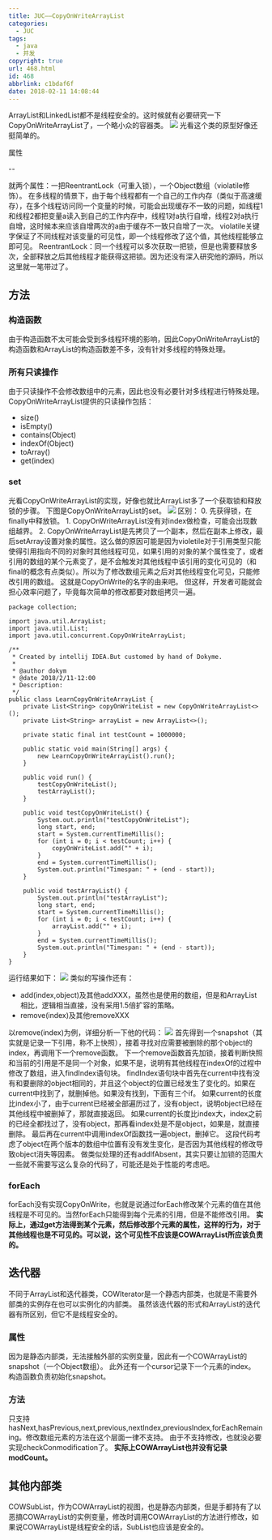 ```yaml
---
title: JUC——CopyOnWriteArrayList
categories:
  - JUC
tags:
  - java
  - 并发
copyright: true
url: 468.html
id: 468
abbrlink: c1bdaf6f
date: 2018-02-11 14:08:44
---
```


ArrayList和LinkedList都不是线程安全的。这时候就有必要研究一下CopyOnWriteArrayList了，一个略小众的容器类。 ![](https://oss.kherrisan.cn/Snipaste_2018-02-11_12-06-22.jpg) 光看这个类的原型好像还挺简单的。

属性

<!-- more -->

--

就两个属性：一把ReentrantLock（可重入锁），一个Object数组（violatile修饰）。 在多线程的情景下，由于每个线程都有一个自己的工作内存（类似于高速缓存），在多个线程访问同一个变量的时候，可能会出现缓存不一致的问题，如线程1和线程2都把变量a读入到自己的工作内存中，线程1对a执行自增，线程2对a执行自增，这时候本来应该自增两次的a由于缓存不一致只自增了一次。 violatile关键字保证了不同线程对该变量的可见性，即一个线程修改了这个值，其他线程能够立即可见。 ReentrantLock：同一个线程可以多次获取一把锁，但是也需要释放多次，全部释放之后其他线程才能获得这把锁。因为还没有深入研究他的源码，所以这里就一笔带过了。

方法
--

### 构造函数

由于构造函数不太可能会受到多线程环境的影响，因此CopyOnWriteArrayList的构造函数和ArrayList的构造函数差不多，没有针对多线程的特殊处理。

### 所有只读操作

由于只读操作不会修改数组中的元素，因此也没有必要针对多线程进行特殊处理。 CopyOnWriteArrayList提供的只读操作包括：

*   size()
*   isEmpty()
*   contains(Object)
*   indexOf(Object)
*   toArray()
*   get(index)

### set

光看CopyOnWriteArrayList的实现，好像也就比ArrayList多了一个获取锁和释放锁的步骤。 下图是CopyOnWriteArrayList的set。 ![](https://oss.kherrisan.cn/Snipaste_2018-02-11_13-15-44.jpg) 区别： 0\. 先获得锁，在finally中释放锁。 1. CopyOnWriteArrayList没有对index做检查，可能会出现数组越界。 2. CopyOnWriteArrayList是先拷贝了一个副本，然后在副本上修改，最后setArray设置对象的属性。这么做的原因可能是因为violetile对于引用类型只能使得引用指向不同的对象时其他线程可见，如果引用的对象的某个属性变了，或者引用的数组的某个元素变了，是不会触发对其他线程中该引用的变化可见的（和final的概念有点类似）。所以为了修改数组元素之后对其他线程变化可见，只能修改引用的数组。 这就是CopyOnWrite的名字的由来吧。 但这样，开发者可能就会担心效率问题了，毕竟每次简单的修改都要对数组拷贝一遍。

```null
package collection;

import java.util.ArrayList;
import java.util.List;
import java.util.concurrent.CopyOnWriteArrayList;

/**
 * Created by intellij IDEA.But customed by hand of Dokyme.
 *
 * @author dokym
 * @date 2018/2/11-12:00
 * Description:
 */
public class LearnCopyOnWriteArrayList {
    private List<String> copyOnWriteList = new CopyOnWriteArrayList<>();
    private List<String> arrayList = new ArrayList<>();

    private static final int testCount = 1000000;

    public static void main(String[] args) {
        new LearnCopyOnWriteArrayList().run();
    }

    public void run() {
        testCopyOnWriteList();
        testArrayList();
    }

    public void testCopyOnWriteList() {
        System.out.println("testCopyOnWriteList");
        long start, end;
        start = System.currentTimeMillis();
        for (int i = 0; i < testCount; i++) {
            copyOnWriteList.add("" + i);
        }
        end = System.currentTimeMillis();
        System.out.println("Timespan: " + (end - start));
    }

    public void testArrayList() {
        System.out.println("testArrayList");
        long start, end;
        start = System.currentTimeMillis();
        for (int i = 0; i < testCount; i++) {
            arrayList.add("" + i);
        }
        end = System.currentTimeMillis();
        System.out.println("Timespan: " + (end - start));
    }
}

```

运行结果如下： ![](https://oss.kherrisan.cn/Snipaste_2018-02-11_13-37-59.jpg) 类似的写操作还有：

*   add(index,object)及其他addXXX，虽然也是使用的数组，但是和ArrayList相比，逻辑相当直接，没有采用1.5倍扩容的策略。
*   remove(index)及其他removeXXX

以remove(index)为例，详细分析一下他的代码： ![](https://oss.kherrisan.cn/Snipaste_2018-02-11_14-14-10.jpg) 首先得到一个snapshot（其实就是记录一下引用，称不上快照），接着寻找对应需要被删除的那个object的index，再调用下一个remove函数。 下一个remove函数首先加锁，接着判断快照和当前的引用是不是同一个对象，如果不是，说明有其他线程在indexOf的过程中修改了数组，进入findIndex语句块。 findIndex语句块中首先在current中找有没有和要删除的object相同的，并且这个object的位置已经发生了变化的。如果在current中找到了，就删掉他。如果没有找到，下面有三个if。 如果current的长度比index小了，由于current已经被全部遍历过了，没有object，说明object已经在其他线程中被删掉了，那就直接返回。 如果current的长度比index大，index之前的已经全都找过了，没有object，那再看index处是不是object，如果是，就直接删除。 最后再在current中调用indexOf函数找一遍object，删掉它。 这段代码考虑了object在两个版本的数组中位置有没有发生变化，是否因为其他线程的修改导致object消失等因素。 做类似处理的还有addIfAbsent，其实只要让加锁的范围大一些就不需要写这么复杂的代码了，可能还是处于性能的考虑吧。

### forEach

forEach没有实现CopyOnWrite，也就是说通过forEach修改某个元素的值在其他线程是不可见的。当然forEach只能得到每个元素的引用，但是不能修改引用。 **实际上，通过get方法得到某个元素，然后修改那个元素的属性，这样的行为，对于其他线程也是不可见的。可以说，这个可见性不应该是COWArrayList所应该负责的。**

迭代器
---

不同于ArrayList和迭代器类，COWIterator是一个静态内部类，也就是不需要外部类的实例存在也可以实例化的内部类。 虽然该迭代器的形式和ArrayList的迭代器有所区别，但它不是线程安全的。

### 属性

因为是静态内部类，无法接触外部的实例变量，因此有一个COWArrayList的snapshot（一个Object数组）。 此外还有一个cursor记录下一个元素的index。 构造函数负责初始化snapshot。

### 方法

只支持hasNext,hasPrevious,next,previous,nextIndex,previousIndex,forEachRemaining。修改数组元素的方法在这个层面一律不支持。 由于不支持修改，也就没必要实现checkConmodification了。 **实际上COWArrayList也并没有记录modCount。**

其他内部类
-----

COWSubList，作为COWArrayList的视图，也是静态内部类，但是手都持有了以恶搞COWArrayList的实例变量，修改时调用COWArrayList的方法进行修改，如果说COWArrayList是线程安全的话，SubList也应该是安全的。